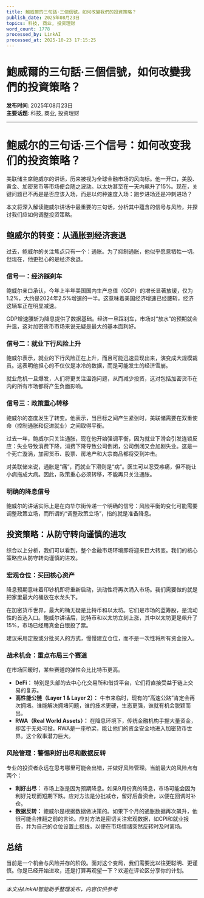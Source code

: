 ```yaml
---
title: 鮑威爾的三句話·三個信號，如何改變我們的投資策略？
publish_date: 2025年08月23日
topics: 科技, 商业, 投资理财
word_count: 1778
processed_by: LinkAI
processed_at: 2025-10-23 17:15:25
---
```


# 鮑威爾的三句話·三個信號，如何改變我們的投資策略？

**发布时间**: 2025年08月23日  
**主要话题**: 科技, 商业, 投资理财

---

# 鲍威尔的三句话·三个信号：如何改变我们的投资策略？

美联储主席鲍威尔的讲话，历来被视为全球金融市场的风向标。他一开口，美股、黄金、加密货币等市场便会随之波动。以太坊甚至在一天内飙升了15%。现在，关键问题已不再是是否应该入场，而是以何种速度入场：跑步进场还是冲刺进场？

本文将深入解读鲍威尔讲话中最重要的三句话，分析其中蕴含的信号与风险，并探讨我们应如何调整投资策略。

## 鲍威尔的转变：从通胀到经济衰退

过去，鲍威尔的关注焦点只有一个：通胀。为了抑制通胀，他似乎愿意牺牲一切。但现在，他更担心的是经济衰退。

### 信号一：经济踩刹车

鲍威尔亲口承认，今年上半年美国国内生产总值（GDP）的增长显著放缓，仅为1.2%，大约是2024年2.5%增速的一半。这意味着美国经济增速已经腰斩，经济这辆车正在明显减速。

GDP增速腰斩为降息提供了数据基础。经济一旦踩刹车，市场对“放水”的预期就会升温，这对加密货币市场来说无疑是最大的基本面利好。

### 信号二：就业下行风险上升

鲍威尔表示，就业的下行风险正在上升，而且可能迅速显现出来，演变成大规模裁员。这表明他担心的不仅仅是冰冷的数据，而是可能发生的经济雪崩。

就业危机一旦爆发，人们将更关注温饱问题，从而减少投资，这对包括加密货币在内的所有市场都将产生负面影响。

### 信号三：政策重心转移

鲍威尔的态度发生了转变。他表示，当目标之间产生紧张时，美联储需要在双重使命（控制通胀和促进就业）之间取得平衡。

过去一年，鲍威尔只关注通胀，现在他开始强调平衡，因为就业下滑会引发连锁反应：失业导致消费下降，消费下降导致公司倒闭，公司倒闭又会加剧失业。这是一个死亡漩涡，加密货币、股票、房地产和大宗商品都将受到冲击。

对美联储来说，通胀是“痛”，而就业下滑则是“病”。医生可以忍受疼痛，但不能让小病拖成大病。因此，政策重心必须转移，不能再只关注通胀。

### 明确的降息信号

鲍威尔的讲话实际上是在向华尔街传递一个明确的信号：风险平衡的变化可能需要调整政策立场，而所谓的“调整政策立场”，指的就是准备降息。

## 投资策略：从防守转向谨慎的进攻

综合以上分析，我们可以看到，整个金融市场环境即将迎来巨大转变。我们的核心策略应从防守转向谨慎的进攻。

### 宏观仓位：买回核心资产

降息预期意味着印钞机即将重新启动，流动性将再次涌入市场。我们需要做的就是把家里最大的桶放在水龙头下。

在加密货币世界，最大的桶无疑是比特币和以太坊。它们是市场的蓝筹股，是流动性的首选入口。鲍威尔讲话后，比特币和以太坊立刻上涨，其中以太坊更是飙升了15%，市场已经用真金白银投了票。

建议采用定投或分批买入的方式，慢慢建立仓位，而不是一次性将所有资金投入。

### 战术机会：重点布局三个赛道

在市场回暖时，某些赛道的弹性会比比特币更高。

*   **DeFi：** 特别是头部的去中心化交易所和借贷平台，它们将直接受益于链上交易的复苏。
*   **高性能公链（Layer 1 & Layer 2）：** 牛市来临时，现有的“高速公路”肯定会再次拥堵。谁能解决拥堵问题，谁的技术更硬，生态更强，谁就有机会脱颖而出。
*   **RWA（Real World Assets）：** 在降息环境下，传统金融机构手握大量资金，却苦于无处可投。RWA是一座桥梁，能让他们的资金安全地进入加密货币世界。这个叙事潜力巨大。

### 风险管理：警惕利好出尽和数据反转

专业的投资者永远在思考哪里可能会出错，并做好风险管理。当前最大的风险点有两个：

*   **利好出尽：** 市场上涨是因为预期降息。如果9月份真的降息，市场可能会因为利好兑现而短期下跌。应对方法是分批减仓，留好后备资金，以便在回调时补仓。
*   **数据反转：** 鲍威尔是根据数据做决策的。如果下个月的通胀数据再次飙升，他很可能会推翻之前的言论。应对方法是密切关注宏观数据，如CPI和就业报告，并为自己的仓位设置止损线，以便在市场情绪突然反转时及时离场。

## 总结

当前是一个机会与风险并存的阶段。面对这个变局，我们需要比以往更聪明、更谨慎。你是已经开始进攻，还是打算再观望一下？欢迎在评论区分享你的计划。


---

*本文由LinkAI智能助手整理发布，内容仅供参考*
